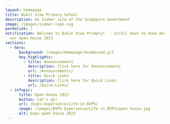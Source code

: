 ```yaml
---
layout: homepage
title: Bukit View Primary School
description: An Isomer site of the Singapore Government
image: /images/isomer-logo.svg
permalink: /
notification: Welcome to Bukit View Primary!  - Scroll down to know more about
  our Open House 2023
sections:
  - hero:
      background: /images/Homepage/4combined.gif
      key_highlights:
        - title: Announcements
          description: Click here for Announcements
          url: /Announcements/
        - title: Quick Links
          description: Click here for Quick Links
          url: /Quick-Links/
  - infopic:
      title: Open House 2023
      button: Let's go!
      url: /bvps-experience/Life-in-BVPS/
      image: /images/BVPS Experience/Life in BVPS/open house.jpg
      alt: bvps open house 2023
---
```


